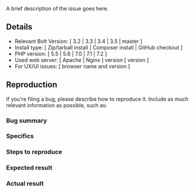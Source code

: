<!-- 
This issue tracker is NOT for support questions. If you have a question, please
join us in the community, on one of our social platforms like Slack, IRC or the 
forum: http://bolt.cm/community. 

If you open a "request for comment" (or "RFC" for short) please prefix your 
title with [RFC]. It is expected that you are willing to help out in the 
implementation of said feature request. Other appropiate labels will be applied 
by the Bolt team, when assessing issues. 

-->

A brief description of the issue goes here.

<!--

If you haven't yet done so, please read the "contributing guidelines" 
thoroughly. Then, proceed by filling out the rest of the details in the issue 
template below. The more details you can give us, the easier it will be for us 
to determine the cause of a problem. 

See: https://github.com/bolt/bolt/blob/master/.github/CONTRIBUTING.md

--> 

Details
-------

 - Relevant Bolt Version: [ 3.2 | 3.3 | 3.4 | 3.5 | master ]
 - Install type: [ Zip/tarball install | Composer install | GitHub checkout ]
 - PHP version: [ 5.5 | 5.6 | 7.0 | 7.1 | 7.2 ]
 - Used web server: [ Apache | Nginx ] version [ version ]
 - For UX/UI issues: [ browser name and version ]

Reproduction
------------

If you're filing a bug, please describe how to reproduce it. Include as much
relevant information as possible, such as:

### Bug summary

<!-- 
    * Write a short summary of the bug
    * Try to pinpoint it as much as possible
    * Try to state the _actual problem_, and not just what you _think_ the 
      solution might be.
-->

### Specifics

<!-- 
    * Mention the URL where this bug occurs, if applicable
    * What version of Bolt are you using (down to the very last digit!)
    * What method did you use to install Bolt
    * What browser and version you are using
    * Please mention if you've checked it in other browsers as well 
    * Please include *full error messages* and *screenshots* if possible
-->

### Steps to reproduce

<!-- 
    * Clearly mention the steps to reproduce the bug
-->

### Expected result

<!-- 
    * What did you _expect_ that would happen on your Bolt site?
    * Describe the intended outcome after you did the steps mentioned before
-->

### Actual result

<!-- 
    * What is the actual result of the above steps? 
    * Describe the behaviour of the bug 
    * Please, please include **error messages** and screenshots. They might mean 
      nothing to you, but they are _very_ helpful to us.
-->

